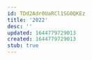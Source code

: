 ```yaml
---
id: TDd2Adr0UaRCl1SG0QKEz
title: '2022'
desc: ''
updated: 1644779729013
created: 1644779729013
stub: true
---
```



